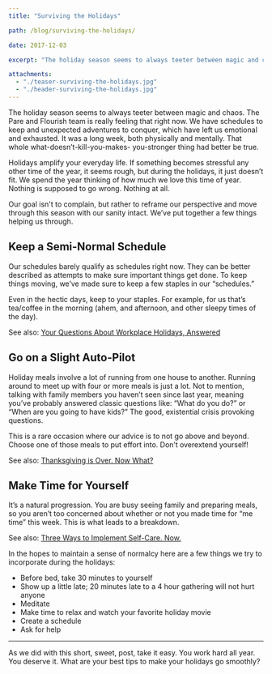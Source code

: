 ```yaml
---
title: "Surviving the Holidays"

path: /blog/surviving-the-holidays/

date: 2017-12-03

excerpt: "The holiday season seems to always teeter between magic and chaos. The Pare and Flourish team is really feeling that right now."

attachments:
  - "./teaser-surviving-the-holidays.jpg"
  - "./header-surviving-the-holidays.jpg"
---
```


The holiday season seems to always teeter between magic and chaos. The Pare and Flourish team is really feeling that right now. We have schedules to keep and unexpected adventures to conquer, which have left us emotional and exhausted. It was a long week, both physically and mentally. That whole what-doesn’t-kill-you-makes-
you-stronger thing had better be true. 

Holidays amplify your everyday life. If something becomes stressful any other time of the year, it seems rough, but during the holidays, it just doesn’t fit. We spend the year thinking of how much we love this time of year. Nothing is supposed to go wrong. Nothing at all.  

Our goal isn't to complain, but rather to reframe our perspective and move through this season with our sanity intact. We’ve put together a few things helping us through. 

## Keep a Semi-Normal Schedule

Our schedules barely qualify as schedules right now. They can be better described as attempts to make sure important things get done. To keep things moving, we’ve made sure to keep a few staples in our “schedules.” 

Even in the hectic days, keep to your staples. For example, for us that’s tea/coffee in the morning (ahem, and afternoon, and other sleepy times of the day). 

See also: [Your Questions About Workplace Holidays, Answered](/blog/your-questions-about-workplace-holidays-answered/)

## Go on a Slight Auto-Pilot

Holiday meals involve a lot of running from one house to another. Running around to meet up with four or more meals is just a lot. Not to mention, talking with family members you haven’t seen since last year, meaning you’ve probably answered classic questions like: “What do you do?” or “When are you going to have kids?” The good, existential crisis provoking questions.

This is a rare occasion where our advice is to not go above and beyond. Choose one of those meals to put effort into. Don’t overextend yourself!

See also: [Thanksgiving is Over. Now What?](/blog/thanksgiving-is-over-now-what/)

## Make Time for Yourself 

It’s a natural progression. You are busy seeing family and preparing meals, so you aren’t too concerned about whether or not you made time for “me time” this week. This is what leads to a breakdown.

See also: [Three Ways to Implement Self-Care. Now.](/blog/three-ways-to-implement-self-care-now/)

In the hopes to maintain a sense of normalcy here are a few things we try to incorporate during the holidays: 

- Before bed, take 30 minutes to yourself
- Show up a little late; 20 minutes late to a 4 hour gathering will not hurt anyone
- Meditate
- Make time to relax and watch your favorite holiday movie
- Create a schedule
- Ask for help

<hr class="secondary">

As we did with this short, sweet, post, take it easy. You work hard all year. You deserve it. What are your best tips to make your holidays go smoothly?

